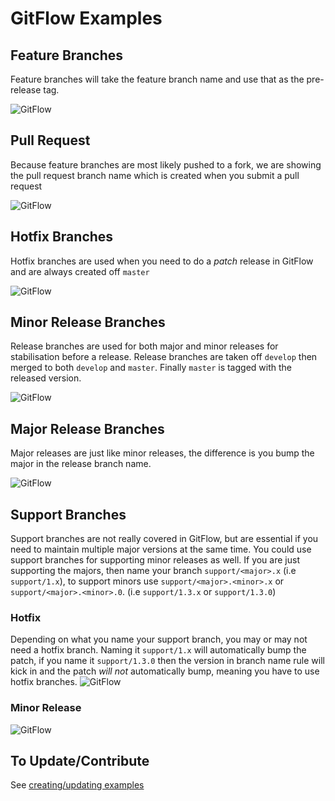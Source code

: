 # GitFlow Examples
## Feature Branches
Feature branches will take the feature branch name and use that as the pre-release tag.

![GitFlow](img/05119d0cd4ecaaefff94_feature-branch.png)


## Pull Request
Because feature branches are most likely pushed to a fork, we are showing the
pull request branch name which is created when you submit a pull request

![GitFlow](img/09fdf46995b771f3164a_pull-request.png)


## Hotfix Branches
Hotfix branches are used when you need to do a *patch* release in GitFlow and are always created off `master`

![GitFlow](img/f26ae57adbd9b74f74c4_hotfix.png)


## Minor Release Branches
Release branches are used for both major and minor releases for stabilisation before a release. Release branches are taken off `develop` then merged to both `develop` and `master`. Finally `master` is tagged with the released version.

![GitFlow](img/6d33d35a70a777608fa1_minor-release.png)


## Major Release Branches
Major releases are just like minor releases, the difference is you bump the major in the release branch name.

![GitFlow](img/39f9d8b8b007c82f1f80_major-release.png)


## Support Branches
Support branches are not really covered in GitFlow, but are essential if you need to maintain multiple major versions at the same time. You could use support branches for supporting minor releases as well. If you are just supporting the majors, then name your branch `support/<major>.x` (i.e `support/1.x`), to support minors use `support/<major>.<minor>.x` or `support/<major>.<minor>.0`. (i.e `support/1.3.x` or `support/1.3.0`)

### Hotfix
Depending on what you name your support branch, you may or may not need a hotfix branch. Naming it `support/1.x` will automatically bump the patch, if you name it `support/1.3.0` then the version in branch name rule will kick in and the patch *will not* automatically bump, meaning you have to use hotfix branches.
![GitFlow](img/b035b8ca99bd34239518_support-hotfix.png)


### Minor Release
![GitFlow](img/2167fb1c4a5cf84edfd8_support-minor.png)


## To Update/Contribute
See [creating/updating examples](creating-updating-examples.md)
